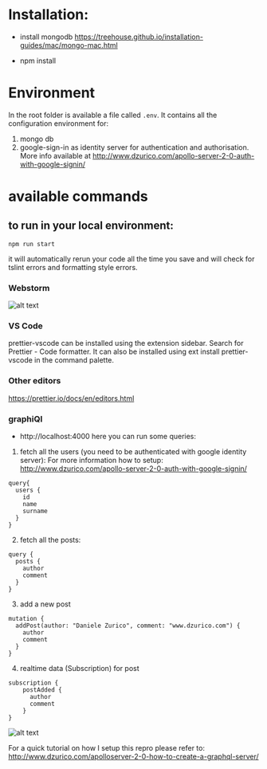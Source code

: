 # Installation:

- install mongodb
https://treehouse.github.io/installation-guides/mac/mongo-mac.html

- npm install

# Environment
In the root folder is available a file called `.env`. It contains all the configuration environment for:
1. mongo db
2. google-sign-in as identity server for authentication and authorisation. More info available at http://www.dzurico.com/apollo-server-2-0-auth-with-google-signin/ 

# available commands

## to run in your local environment:
`npm run start`

it will automatically rerun your code all the time you save and will check for tslint errors and formatting style errors.

### Webstorm
![alt text](https://github.com/daniele-zurico/apollo2-subscriptions-how-to/blob/master/webstorm-prettier.jpg)
### VS Code
prettier-vscode can be installed using the extension sidebar. Search for Prettier - Code formatter. It can also be installed using ext install prettier-vscode in the command palette.
### Other editors
https://prettier.io/docs/en/editors.html


### graphiQl
- http://localhost:4000
here you can run some queries:

1. fetch all the users (you need to be authenticated with google identity server):
For more information how to setup: http://www.dzurico.com/apollo-server-2-0-auth-with-google-signin/
```
query{
  users {
    id
    name
    surname
  }
}
```

2. fetch all the posts:
```
query {
  posts {
    author
    comment
  }
}
```
3. add a new post
```
mutation {
  addPost(author: "Daniele Zurico", comment: "www.dzurico.com") {
    author
    comment
  }
}
```

4. realtime data (Subscription) for post

```
subscription {
    postAdded {
      author
      comment
    }
}
```

![alt text](https://github.com/daniele-zurico/apollo2-subscriptions-how-to/blob/master/subscription.gif)

For a quick tutorial on how I setup this repro please refer to: http://www.dzurico.com/apolloserver-2-0-how-to-create-a-graphql-server/



